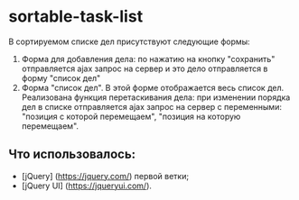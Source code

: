 # sortable-task-list

В сортируемом списке дел присутствуют следующие формы: 
1. Форма для добавления дела: по нажатию на кнопку "сохранить" отправляется ajax запрос на сервер и это дело отправляется в форму "список дел"
2. Форма "список дел". В этой форме отображается весь список дел. Реализована функция перетаскивания дела: при изменении порядка дел в списке отправляется ajax запрос на сервер с переменными: "позиция с которой перемещаем", "позиция на которую перемещаем".

## Что использовалось:
* [jQuery] (https://jquery.com/) первой ветки;
* [jQuery UI] (https://jqueryui.com/).
